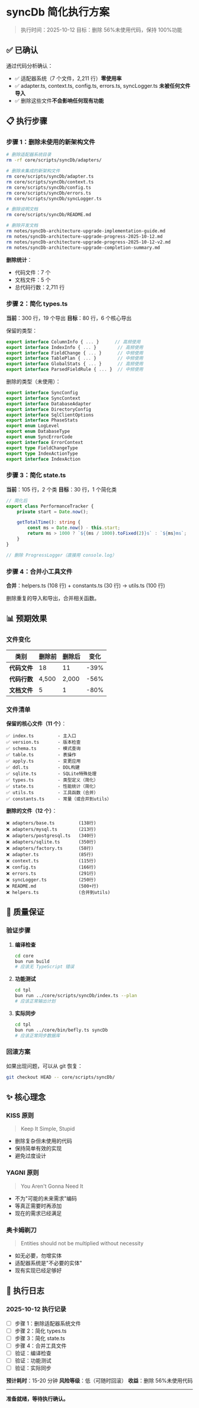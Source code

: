 # syncDb 简化执行方案

> 执行时间：2025-10-12
> 目标：删除 56%未使用代码，保持 100%功能

## ✅ 已确认

通过代码分析确认：

-   ✅ 适配器系统（7 个文件，2,211 行）**零使用率**
-   ✅ adapter.ts, context.ts, config.ts, errors.ts, syncLogger.ts **未被任何文件导入**
-   ✅ 删除这些文件**不会影响任何现有功能**

## 📋 执行步骤

### 步骤 1：删除未使用的新架构文件

```bash
# 删除适配器系统目录
rm -rf core/scripts/syncDb/adapters/

# 删除未集成的新架构文件
rm core/scripts/syncDb/adapter.ts
rm core/scripts/syncDb/context.ts
rm core/scripts/syncDb/config.ts
rm core/scripts/syncDb/errors.ts
rm core/scripts/syncDb/syncLogger.ts

# 删除说明文档
rm core/scripts/syncDb/README.md

# 删除开发文档
rm notes/syncDb-architecture-upgrade-implementation-guide.md
rm notes/syncDb-architecture-upgrade-progress-2025-10-12.md
rm notes/syncDb-architecture-upgrade-progress-2025-10-12-v2.md
rm notes/syncDb-architecture-upgrade-completion-summary.md
```

**删除统计**：

-   代码文件：7 个
-   文档文件：5 个
-   总代码行数：2,711 行

### 步骤 2：简化 types.ts

**当前**：300 行，19 个导出
**目标**：80 行，6 个核心导出

保留的类型：

```typescript
export interface ColumnInfo { ... }      // 高频使用
export interface IndexInfo { ... }        // 高频使用
export interface FieldChange { ... }      // 中频使用
export interface TablePlan { ... }        // 中频使用
export interface GlobalStats { ... }      // 高频使用
export interface ParsedFieldRule { ... }  // 中频使用
```

删除的类型（未使用）：

```typescript
export interface SyncConfig
export interface SyncContext
export interface DatabaseAdapter
export interface DirectoryConfig
export interface SqlClientOptions
export interface PhaseStats
export enum LogLevel
export enum DatabaseType
export enum SyncErrorCode
export interface ErrorContext
export type FieldChangeType
export type IndexActionType
export interface IndexAction
```

### 步骤 3：简化 state.ts

**当前**：105 行，2 个类
**目标**：30 行，1 个简化类

```typescript
// 简化后
export class PerformanceTracker {
    private start = Date.now();

    getTotalTime(): string {
        const ms = Date.now() - this.start;
        return ms > 1000 ? `${(ms / 1000).toFixed(2)}s` : `${ms}ms`;
    }
}

// 删除 ProgressLogger（直接用 console.log）
```

### 步骤 4：合并小工具文件

**合并**：helpers.ts (108 行) + constants.ts (30 行) → utils.ts (100 行)

删除重复的导入和导出，合并相关函数。

## 📊 预期效果

### 文件变化

| 类别         | 删除前 | 删除后 | 变化 |
| ------------ | ------ | ------ | ---- |
| **代码文件** | 18     | 11     | -39% |
| **代码行数** | 4,500  | 2,000  | -56% |
| **文档文件** | 5      | 1      | -80% |

### 文件清单

**保留的核心文件（11 个）**：

```
✅ index.ts         - 主入口
✅ version.ts       - 版本检查
✅ schema.ts        - 模式查询
✅ table.ts         - 表操作
✅ apply.ts         - 变更应用
✅ ddl.ts           - DDL构建
✅ sqlite.ts        - SQLite特殊处理
✅ types.ts         - 类型定义（简化）
✅ state.ts         - 性能统计（简化）
✅ utils.ts         - 工具函数（合并）
✅ constants.ts     - 常量（或合并到utils）
```

**删除的文件（12 个）**：

```
❌ adapters/base.ts         (138行)
❌ adapters/mysql.ts        (213行)
❌ adapters/postgresql.ts   (340行)
❌ adapters/sqlite.ts       (350行)
❌ adapters/factory.ts      (58行)
❌ adapter.ts               (85行)
❌ context.ts               (115行)
❌ config.ts                (166行)
❌ errors.ts                (291行)
❌ syncLogger.ts            (250行)
❌ README.md                (500+行)
❌ helpers.ts               (合并到utils)
```

## 🎯 质量保证

### 验证步骤

1. **编译检查**

    ```bash
    cd core
    bun run build
    # 应该无 TypeScript 错误
    ```

2. **功能测试**

    ```bash
    cd tpl
    bun run ../core/scripts/syncDb/index.ts --plan
    # 应该正常输出计划
    ```

3. **实际同步**
    ```bash
    cd tpl
    bun run ../core/bin/befly.ts syncDb
    # 应该正常同步数据库
    ```

### 回滚方案

如果出现问题，可以从 git 恢复：

```bash
git checkout HEAD -- core/scripts/syncDb/
```

## ✨ 核心理念

### KISS 原则

> Keep It Simple, Stupid

-   删除复杂但未使用的代码
-   保持简单有效的实现
-   避免过度设计

### YAGNI 原则

> You Aren't Gonna Need It

-   不为"可能的未来需求"编码
-   等真正需要时再添加
-   现在的需求已经满足

### 奥卡姆剃刀

> Entities should not be multiplied without necessity

-   如无必要，勿增实体
-   适配器系统是"不必要的实体"
-   现有实现已经足够好

## 📝 执行日志

### 2025-10-12 执行记录

-   [ ] 步骤 1：删除适配器系统文件
-   [ ] 步骤 2：简化 types.ts
-   [ ] 步骤 3：简化 state.ts
-   [ ] 步骤 4：合并工具文件
-   [ ] 验证：编译检查
-   [ ] 验证：功能测试
-   [ ] 验证：实际同步

**预计耗时**：15-20 分钟
**风险等级**：低（可随时回滚）
**收益**：删除 56%未使用代码

---

**准备就绪，等待执行确认。**
